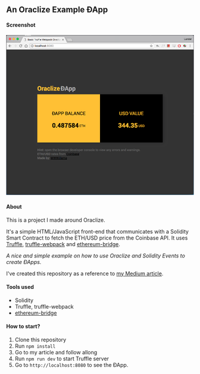 ## An Oraclize Example ÐApp
#### Screenshot

![zever](./screenshot.png)

#### About
This is a project I made around Oraclize.

It's a simple HTML/JavaScript front-end that communicates with a Solidity Smart Contract to fetch the ETH/USD price from the Coinbase API. It uses [Truffle](http://truffleframework.com/), [truffle-webpack](http://truffleframework.com/boxes/webpack) and [ethereum-bridge](https://github.com/oraclize/ethereum-bridge).

*A nice and simple example on how to use Oraclize and Solidity Events to create ÐApps.*

I've created this repository as a reference to [my Medium article](https://medium.com/@WWWillems).

#### Tools used
- Solidity
- Truffle, truffle-webpack
- [ethereum-bridge](https://github.com/oraclize/ethereum-bridge)

#### How to start?
1. Clone this repository
2. Run `npm install`
3. Go to my article and follow allong
4. Run `npm run dev` to start Truffle server
5. Go to `http://localhost:8080` to see the ÐApp.

